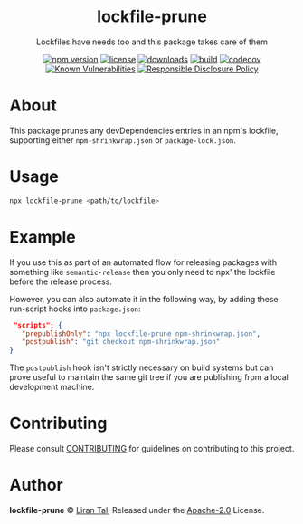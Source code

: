 <p align="center"><h1 align="center">
  lockfile-prune
</h1>

<p align="center">
  Lockfiles have needs too and this package takes care of them
</p>

<p align="center">
  <a href="https://www.npmjs.org/package/lockfile-prune"><img src="https://badgen.net/npm/v/lockfile-prune" alt="npm version"/></a>
  <a href="https://www.npmjs.org/package/lockfile-prune"><img src="https://badgen.net/npm/license/lockfile-prune" alt="license"/></a>
  <a href="https://www.npmjs.org/package/lockfile-prune"><img src="https://badgen.net/npm/dt/lockfile-prune" alt="downloads"/></a>
  <a href="https://circleci.com/gh/lirantal/lockfile-prune"><img src="https://circleci.com/gh/lirantal/lockfile-prune.svg?style=svg" alt="build"/></a>
  <a href="https://codecov.io/gh/lirantal/lockfile-prune"><img src="https://badgen.net/codecov/c/github/lirantal/lockfile-prune" alt="codecov"/></a>
  <a href="https://snyk.io/test/github/lirantal/lockfile-prune"><img src="https://snyk.io/test/github/lirantal/lockfile-prune/badge.svg" alt="Known Vulnerabilities"/></a>
  <a href="./SECURITY.md"><img src="https://img.shields.io/badge/Security-Responsible%20Disclosure-yellow.svg" alt="Responsible Disclosure Policy" /></a>
</p>

# About

This package prunes any devDependencies entries in an npm's lockfile, supporting
either `npm-shrinkwrap.json` or `package-lock.json`.

# Usage

```bash
npx lockfile-prune <path/to/lockfile>
```

# Example

If you use this as part of an automated flow for releasing packages with
something like `semantic-release` then you only need to npx' the lockfile
before the release process.

However, you can also automate it in the following way, by adding these
run-script hooks into `package.json`:

```json
 "scripts": {
   "prepublishOnly": "npx lockfile-prune npm-shrinkwrap.json",
   "postpublish": "git checkout npm-shrinkwrap.json"
}
```

The `postpublish` hook isn't strictly necessary on build systems but
can prove useful to maintain the same git tree if you are publishing
from a local development machine.

# Contributing

Please consult [CONTRIBUTING](./CONTRIBUTING.md) for guidelines on contributing to this project.

# Author

**lockfile-prune** © [Liran Tal](https://github.com/lirantal), Released under the [Apache-2.0](./LICENSE) License.
